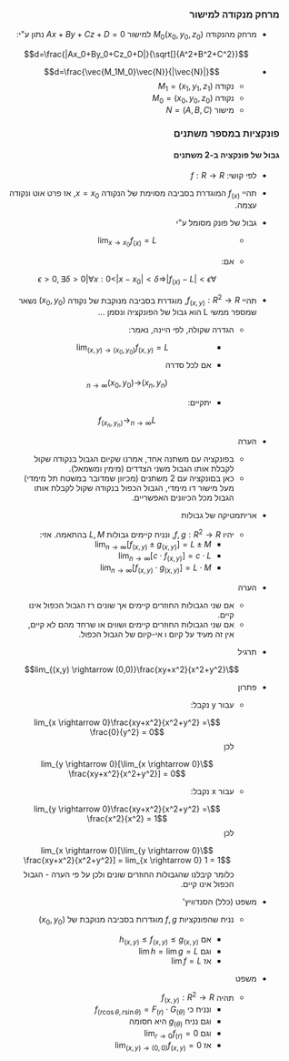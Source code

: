 <style>
    html {
        direction: rtl;
    }
    eqn, table, .katex {
        direction: ltr;
    }
</style>
### מרחק מנקודה למישור
*  מרחק מהנקודה $M_0(x_0, y_0, z_0)$ למישור $Ax+By+Cz+D=0$ נתון ע"י: 

  $$d=\frac{|Ax_0+By_0+Cz_0+D|}{\sqrt[]{A^2+B^2+C^2}}$$
* $$d=\frac{\vec{M_1M_0}\vec{N}}{|\vec{N}|}$$
    * נקודה $M_1 = (x_1, y_1, z_1)$
    * נקודה $M_0 = (x_0, y_0, z_0)$
    * מישור $N = (A, B, C)$
### פונקציות במספר משתנים
#### גבול של פונקציה ב-2 משתנים
  * לפי קושי: $f:R\rightarrow R$  
* תהיי $f_{(x)}$ המוגדרת בסביבה מסוימת של הנקודה $x=x_0$, אז פרט אוט ונקודה עצמה.
* גבול של פונק מסומל ע"י

    * $$\lim_{x \rightarrow x_0}f_{(x)} = L$$
    * אם:

        $$\forall \epsilon > 0, \exists \delta >0| \forall x: 0<|x-x_0|<\delta \Rightarrow |f_{(x)} - L|<\epsilon$$
* תהיי $f_{(x, y)}: R^2 \rightarrow R$, מוגדרת בסביבה מנוקבת של נקודה $(x_0, y_0)$ נשאר שמספר ממשי L הוא גבול של הפונקציה ונסמן ...
    * הגדרה שקולה, לפי היינה, נאמר:
        * $$\lim_{(x, y) \rightarrow (x_0, y_0)}f_{(x,y)} = L$$
        * אם לכל סדרה
        
        $$(x_n, y_n)\rightarrow_{n\rightarrow \infty} (x_0, y_0)$$
        * יתקיים:
        
        $$f_{(x_n,y_n)}\rightarrow_{n\rightarrow \infty} L$$
* הערה
    * בפונקציה עם משתנה אחד, אמרנו שקיום הגבול בנקודה שקול לקבלת אותו הגבול משני הצדדים (מימין ומשמאל).
    * כאן בםונקציה עם 2 משתנים (מכיוון שמדובר במשטח תל מימדי) מעל מישור דו מימדי, הגבול הכפול בנקודה שקול לקבלת אותו הגבול מכל הכיוונים האפשריים.
* אריתמטיקה של גבולות  
    * יהיו $f,g:R^2 \rightarrow R$, ונניח קיימים גבולות $L,M$ בהתאמה. אזי:
        * $\lim_{n \rightarrow \infty}[f_{(x, y)} \pm g_{(x, y)}]=L\pm M$
        * $\lim_{n \rightarrow \infty}[c\cdot f_{(x, y)}]=c\cdot L$
        * $\lim_{n \rightarrow \infty}[f_{(x, y)} \cdot g_{(x, y)}]=L\cdot M$
* הערה
    * אם שני הגבולות החוזרים קיימים אך שונים רז הגבול הכפול אינו קיים.
    * אם שני הגבולות החוזרים קיימים ושווים או שרחד מהם לא קיים, אין זה מעיד על קיום ו אי-קיום של הגבול הכפול.
* תרגיל

    $$\lim_{(x,y) \rightarrow (0,0)}\frac{xy+x^2}{x^2+y^2}$$
* פתרון
    * עבור y נקבל:
        
        $$\lim_{x \rightarrow 0}\frac{xy+x^2}{x^2+y^2} = \frac{0}{y^2} = 0$$
        לכן
        
        $$\lim_{y \rightarrow 0}[\lim_{x \rightarrow 0} \frac{xy+x^2}{x^2+y^2}] = 0$$
    * עבור x נקבל:
        
        $$\lim_{y \rightarrow 0}\frac{xy+x^2}{x^2+y^2} = \frac{x^2}{x^2} = 1$$
        לכן
        
        $$\lim_{x \rightarrow 0}[\lim_{y \rightarrow 0} \frac{xy+x^2}{x^2+y^2}] = lim_{x \rightarrow 0} 1 = 1$$
    כלומר קיבלנו שהגבולות החוזרים שונים ולכן על פי הערה - הגבול הכפול אינו קיים.
* משפט (כלל) הסנדוויץ'
    * נניח שהפונקציות $f,g$ מוגדרות בסביבה מנוקבת של $(x_0, y_0)$  
    
        * אם $h_{(x,y)} \leq f_{(x,y)} \leq g_{(x,y)}$  
        * וגם $\lim h = \lim g = L$
        * אז $\lim f = L$
* משפט
    * תהיה $f_{(x,y)}:R^2 \rightarrow R$
        * ונניח כי $f_{(r\cos{\theta}, r\sin{\theta})} = F_{(r)}\cdot G_{(\theta)}$
        * וגם נניח $g_{(\theta)}$ היא חסומה
        * וגם $\lim_{r\rightarrow 0}f_{(r)} = 0$
        * אז $\lim_{(x,y) \rightarrow (0,0)}f_{(x,y)} = 0$